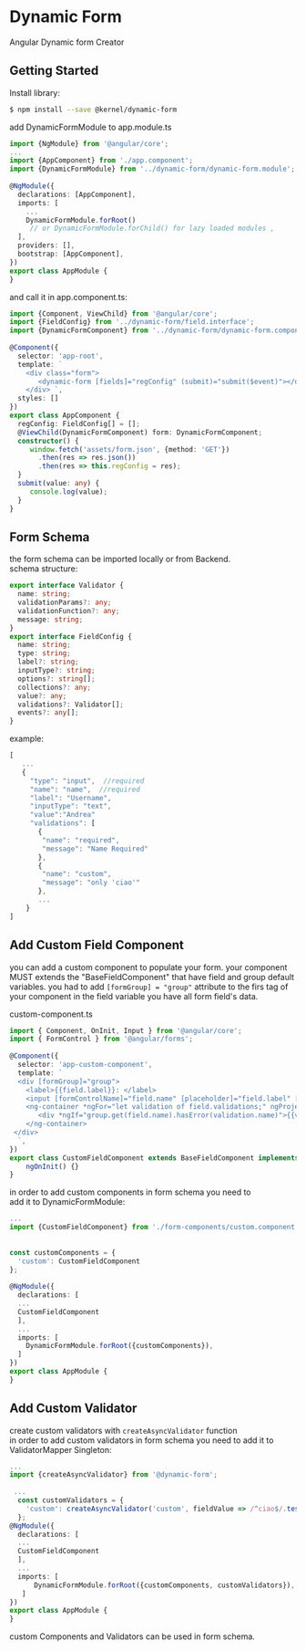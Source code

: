 
# Dynamic Form  
  
Angular Dynamic form Creator  
  
## Getting Started
Install library:  
``` bash  
$ npm install --save @kernel/dynamic-form  
```  
  
add DynamicFormModule to app.module.ts  
  
``` typescript  
import {NgModule} from '@angular/core';    
...  
import {AppComponent} from './app.component';    
import {DynamicFormModule} from '../dynamic-form/dynamic-form.module';    
    
@NgModule({    
  declarations: [AppComponent],    
  imports: [    
    ...    
    DynamicFormModule.forRoot()  
     // or DynamicFormModule.forChild() for lazy loaded modules ,    
  ],    
  providers: [],    
  bootstrap: [AppComponent],    
})    
export class AppModule {    
}  
```  
and call it in app.component.ts:  
``` typescript 
import {Component, ViewChild} from '@angular/core';    
import {FieldConfig} from '../dynamic-form/field.interface';    
import {DynamicFormComponent} from '../dynamic-form/dynamic-form.component';    
    
@Component({    
  selector: 'app-root',    
  template: `    
    <div class="form">  
       <dynamic-form [fields]="regConfig" (submit)="submit($event)"></dynamic-form>    
    </div> `,    
  styles: []    
})    
export class AppComponent {    
  regConfig: FieldConfig[] = [];    
  @ViewChild(DynamicFormComponent) form: DynamicFormComponent;    
  constructor() {    
     window.fetch('assets/form.json', {method: 'GET'})    
       .then(res => res.json())    
       .then(res => this.regConfig = res);  
  }    
  submit(value: any) {    
     console.log(value);    
  }  
}  
```  
  
## Form Schema  
  
the form schema can be imported locally or from Backend.  
 schema structure:  
``` typescript  
export interface Validator {    
  name: string;    
  validationParams?: any;    
  validationFunction?: any;    
  message: string;    
}    
export interface FieldConfig {    
  name: string;    
  type: string;    
  label?: string;    
  inputType?: string;    
  options?: string[];    
  collections?: any;    
  value?: any;    
  validations?: Validator[];    
  events?: any[];    
}  
```  
  
example:  
``` typescript  
[    
   ...  
   {   
     "type": "input",  //required  
     "name": "name",  //required  
     "label": "Username",    
     "inputType": "text",  
     "value":"Andrea"    
     "validations": [    
       {  
        "name": "required",    
        "message": "Name Required"    
       },    
       {  
        "name": "custom",    
        "message": "only 'ciao'"    
       },  
       ...  
    }  
]  
```  
  
  
## Add Custom Field Component  
  
you can add a custom component to populate your form.
your component MUST extends the "BaseFieldComponent"  that have 
field and group default variables.
you had to add `[formGroup] = "group"` attribute to the firs tag of your component
in the field variable you have all form field's data.

 custom-component.ts  
``` typescript  
import { Component, OnInit, Input } from '@angular/core';    
import { FormControl } from '@angular/forms';    
    
@Component({    
  selector: 'app-custom-component',    
  template: `  
  <div [formGroup]="group">    
    <label>{{field.label}}: </label>    
    <input [formControlName]="field.name" [placeholder]="field.label" [type]="field.inputType">    
    <ng-container *ngFor="let validation of field.validations;" ngProjectAs="div">    
       <div *ngIf="group.get(field.name).hasError(validation.name)">{{validation.message}}</div>    
    </ng-container>  
 </div>  
  `,    
})    
export class CustomFieldComponent extends BaseFieldComponent implements OnInit {
	ngOnInit() {}
}  
```  
in order to add custom components in form schema you need to  
 add it to DynamicFormModule:  
```  typescript
...   
import {CustomFieldComponent} from './form-components/custom.component';    
    
    
const customComponents = {    
  'custom': CustomFieldComponent    
};    
  
@NgModule({    
  declarations: [  
  ...  
  CustomFieldComponent  
  ],    
  ...     
  imports: [    
    DynamicFormModule.forRoot({customComponents}),    
  ]  
})    
export class AppModule {    
}  
```  
## Add Custom Validator  
create custom validators with `createAsyncValidator` function  
in order to add custom validators in form schema you need to add it to ValidatorMapper Singleton:  
``` typescript  
...   
import {createAsyncValidator} from '@dynamic-form';    
    
 ...   
  const customValidators = {    
    'custom': createAsyncValidator('custom', fieldValue => /^ciao$/.test(fieldValue))    
  };    
@NgModule({    
  declarations: [  
  ...  
  CustomFieldComponent  
  ],    
  ...     
  imports: [    
      DynamicFormModule.forRoot({customComponents, customValidators}),    
   ]  
})    
export class AppModule {    
}  
```  
  
custom Components and Validators can be used in form schema.
